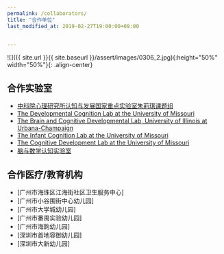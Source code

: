 ```yaml
---
permalink: /collaborators/
title: "合作单位"
last_modified_at: 2019-02-27T19:00:00+08:00


---
```



![]({{ site.url }}{{ site.baseurl }}/assert/images/0306_2.jpg){:height="50%" width="50%"}{: .align-center}

## 合作实验室

- [中科院心理研究所认知与发展国家重点实验室朱莉琪课题组](http://sourcedb.psych.cas.cn/en/epsychexpert/200907/t20090714_2073871.html)
- [The Developmental Cognition Lab at the University of Missouri](http://mudevelopmentalcognitionlab.godaddysites.com/)
- [The Brain and Cognitive Developmental Lab, University of Illinois at Urbana-Champaign](http://labs.psychology.illinois.edu/BCDLab/BCDLab/Brain_and_Cognitive_Development_Lab_Homepage.html)
- [The Infant Cognition Lab at the University of Missouri](http://faculty.missouri.edu/luoy/)
- [The Cognitive Development Lab at the University of Missouri](http://faculty.missouri.edu/~gearyd/index.html) 
- [脑与数学认知实验室](http://www.dweipsy.com/mathbrain/index.jsp)



## 合作医疗/教育机构
- [广州市海珠区江海街社区卫生服务中心]
- [广州市小谷围街中心幼儿园]
- [广州市大学城幼儿园]
- [广州市番禺实验幼儿园]
- [广州市海韵幼儿园]
- [深圳市首地容御幼儿园]
- [深圳市大新幼儿园]
